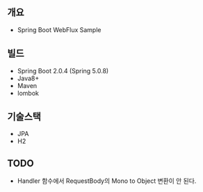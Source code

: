 ## 개요
* Spring Boot WebFlux Sample

## 빌드
* Spring Boot 2.0.4 (Spring 5.0.8)
* Java8+
* Maven
* lombok

## 기술스택
* JPA
* H2

## TODO
* Handler 함수에서 RequestBody의 Mono to Object 변환이 안 된다.
